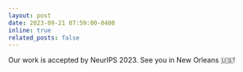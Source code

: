 ```yaml
---
layout: post
date: 2023-09-21 07:59:00-0400
inline: true
related_posts: false
---
```


Our work is accepted by NeurIPS 2023. See you in New Orleans :us:!